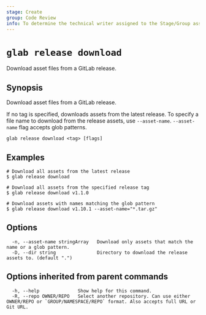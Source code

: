 ```yaml
---
stage: Create
group: Code Review
info: To determine the technical writer assigned to the Stage/Group associated with this page, see https://about.gitlab.com/handbook/product/ux/technical-writing/#assignments
---
```


<!--
This documentation is auto generated by a script.
Please do not edit this file directly. Run `make gen-docs` instead.
-->

# `glab release download`

Download asset files from a GitLab release.

## Synopsis

Download asset files from a GitLab release.

If no tag is specified, downloads assets from the latest release.
To specify a file name to download from the release assets, use `--asset-name`.
`--asset-name` flag accepts glob patterns.

```plaintext
glab release download <tag> [flags]
```

## Examples

```console
# Download all assets from the latest release
$ glab release download

# Download all assets from the specified release tag
$ glab release download v1.1.0

# Download assets with names matching the glob pattern
$ glab release download v1.10.1 --asset-name="*.tar.gz"

```

## Options

```plaintext
  -n, --asset-name stringArray   Download only assets that match the name or a glob pattern.
  -D, --dir string               Directory to download the release assets to. (default ".")
```

## Options inherited from parent commands

```plaintext
  -h, --help              Show help for this command.
  -R, --repo OWNER/REPO   Select another repository. Can use either OWNER/REPO or `GROUP/NAMESPACE/REPO` format. Also accepts full URL or Git URL.
```
